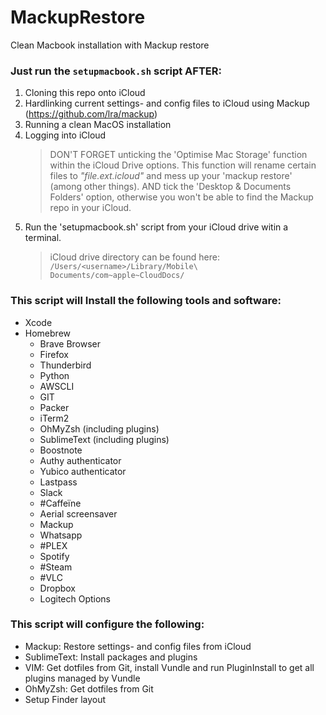 # MackupRestore
Clean Macbook installation with Mackup restore

### Just run the `setupmacbook.sh` script AFTER:
1. Cloning this repo onto iCloud
2. Hardlinking current settings- and config files to iCloud using Mackup (https://github.com/lra/mackup)
3. Running a clean MacOS installation
4. Logging into iCloud
   > DON'T FORGET unticking the 'Optimise Mac Storage' function within the iCloud Drive options.
     This function will rename certain files to _"file.ext.icloud"_ and mess up your 'mackup restore' (among other things).
     AND tick the 'Desktop & Documents Folders' option, otherwise you won't be able to find the Mackup repo in your iCloud.
5. Run the 'setupmacbook.sh' script from your iCloud drive witin a terminal. 
   > iCloud drive directory can be found here: `/Users/<username>/Library/Mobile\ Documents/com~apple~CloudDocs/`

### This script will Install the following tools and software:
- Xcode
- Homebrew
  - Brave Browser
  - Firefox
  - Thunderbird
  - Python
  - AWSCLI
  - GIT
  - Packer
  - iTerm2
  - OhMyZsh (including plugins)
  - SublimeText (including plugins)
  - Boostnote
  - Authy authenticator
  - Yubico authenticator
  - Lastpass
  - Slack
  - #Caffeïne
  - Aerial screensaver
  - Mackup
  - Whatsapp
  - #PLEX
  - Spotify
  - #Steam
  - #VLC
  - Dropbox
  - Logitech Options
 
 ### This script will configure the following:
 - Mackup: Restore settings- and config files from iCloud
 - SublimeText: Install packages and plugins
 - VIM: Get dotfiles from Git, install Vundle and run PluginInstall to get all plugins managed by Vundle
 - OhMyZsh: Get dotfiles from Git
 - Setup Finder layout
